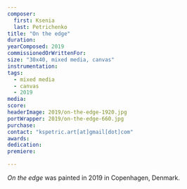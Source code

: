 ```yaml
---
composer:
  first: Ksenia
  last: Petrichenko
title: "On the edge"
duration:
yearComposed: 2019
commissionedOrWrittenFor:
size: "30x40, mixed media, canvas"
instrumentation:
tags:
  - mixed media
  - canvas
  - 2019
media:
score:
headerImage: 2019/on-the-edge-1920.jpg
portWrapper: 2019/on-the-edge-660.jpg
purchase: 
contact: "kspetric.art[at]gmail[dot]com"
awards:
dedication:
premiere:

---
```

*On the edge* was painted in 2019 in Copenhagen, Denmark.
<br><br>
